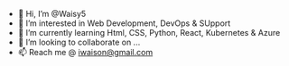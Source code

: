 - 👋 Hi, I’m @Waisy5
- 👀 I’m interested in Web Development, DevOps & SUpport
- 🌱 I’m currently learning Html, CSS, Python, React, Kubernetes & Azure
- 💞️ I’m looking to collaborate on ...
- 📫 Reach me @ iwaison@gmail.com

<!---
Waisy5/Waisy5 is a ✨ special ✨ repository because its `README.md` (this file) appears on your GitHub profile.
You can click the Preview link to take a look at your changes.
--->
